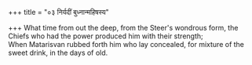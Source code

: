 +++
title = "०३ निर्यदीं बुध्नान्महिषस्य"

+++
What time from out the deep, from the Steer's wondrous form, the Chiefs who had the power produced him with their strength;  
     When Matarisvan rubbed forth him who lay concealed, for mixture of the sweet drink, in the days of old.